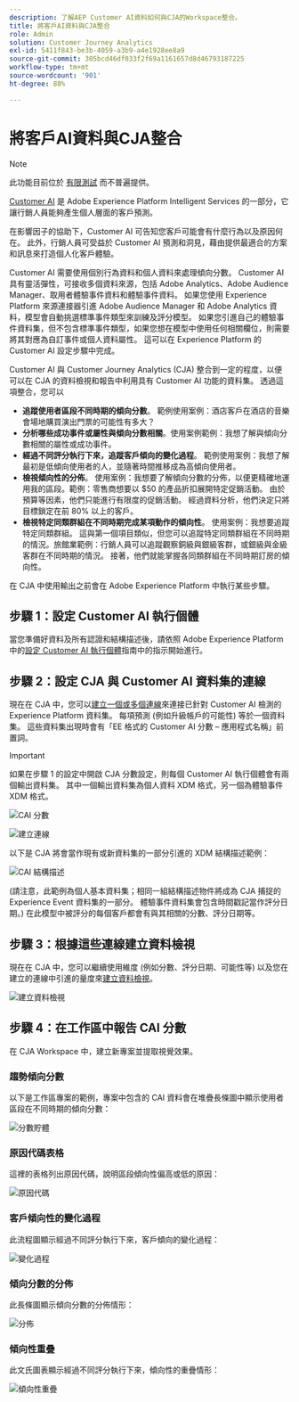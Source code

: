 ```yaml
---
description: 了解AEP Customer AI資料如何與CJA的Workspace整合。
title: 將客戶AI資料與CJA整合
role: Admin
solution: Customer Journey Analytics
exl-id: 5411f843-be3b-4059-a3b9-a4e1928ee8a9
source-git-commit: 305bcd46df033f2f69a1161657d8d46793187225
workflow-type: tm+mt
source-wordcount: '901'
ht-degree: 88%

---
```


# 將客戶AI資料與CJA整合

>[!NOTE]
>
>此功能目前位於 [有限測試](/help/release-notes/releases.md) 而不普遍提供。

[Customer AI](https://experienceleague.adobe.com/docs/experience-platform/intelligent-services/customer-ai/overview.html?lang=zh-Hant) 是 Adobe Experience Platform Intelligent Services 的一部分，它讓行銷人員能夠產生個人層面的客戶預測。

在影響因子的協助下，Customer AI 可告知您客戶可能會有什麼行為以及原因何在。 此外，行銷人員可受益於 Customer AI 預測和洞見，藉由提供最適合的方案和訊息來打造個人化客戶體驗。

Customer AI 需要使用個別行為資料和個人資料來處理傾向分數。 Customer AI 具有靈活彈性，可接收多個資料來源，包括 Adobe Analytics、Adobe Audience Manager、取用者體驗事件資料和體驗事件資料。 如果您使用 Experience Platform 來源連接器引進 Adobe Audience Manager 和 Adobe Analytics 資料，模型會自動挑選標準事件類型來訓練及評分模型。 如果您引進自己的體驗事件資料集，但不包含標準事件類型，如果您想在模型中使用任何相關欄位，則需要將其對應為自訂事件或個人資料屬性。 這可以在 Experience Platform 的 Customer AI 設定步驟中完成。 &#x200B;

Customer AI 與 Customer Journey Analytics (CJA) 整合到一定的程度，以便可以在 CJA 的資料檢視和報告中利用具有 Customer AI 功能的資料集。 透過這項整合，您可以

* **追蹤使用者區段不同時期的傾向分數**。 範例使用案例：酒店客戶在酒店的音樂會場地購買演出門票的可能性有多大？
* **分析哪些成功事件或屬性與傾向分數相關**。 &#x200B;使用案例範例：我想了解與傾向分數相關的屬性或成功事件。
* **經過不同評分執行下來，追蹤客戶傾向的變化過程**。 範例使用案例：我想了解最初是低傾向使用者的人，並隨著時間推移成為高傾向使用&#x200B;者。
* **檢視傾向性的分佈**。 使用案例：我想要了解傾向分數的分佈，以便更精確地運用我的區段。&#x200B;範例：零售商想要以 $50 的產品折扣展開特定促銷活動。 由於預算等因素，他們只能進行有限度的促銷活動。 經過資料分析，他們決定只將目標鎖定在前 80% 以上的客戶。
* **檢視特定同類群組在不同時期完成某項動作的傾向性**。 使用案例：我想要追蹤特定同類群組。 這與第一個項目類似，但您可以追蹤特定同類群組在不同時期的情況。&#x200B; 旅館業範例：行銷人員可以追蹤觀察銅級與銀級客群，或銀級與金級客群在不同時期的情況。 接著，他們就能掌握各同類群組在不同時期訂房的傾向性。 &#x200B;

在 CJA 中使用輸出之前會在 Adobe Experience Platform 中執行某些步驟。

## 步驟 1：設定 Customer AI 執行個體

當您準備好資料及所有認證和結構描述後，請依照 Adobe Experience Platform 中的[設定 Customer AI 執行個體](https://experienceleague.adobe.com/docs/experience-platform/intelligent-services/customer-ai/user-guide/configure.html?lang=zh-Hant)指南中的指示開始進行。

## 步驟 2：設定 CJA 與 Customer AI 資料集的連線

現在在 CJA 中，您可以[建立一個或多個連線](/help/connections/create-connection.md)來連接已針對 Customer AI 檢測的 Experience Platform 資料集。 每項預測 (例如升級帳戶的可能性) 等於一個資料集。 這些資料集出現時會有「EE 格式的 Customer AI 分數 – 應用程式名稱」前置詞。

>[!IMPORTANT]
>
>如果在步驟 1 的設定中開啟 CJA 分數設定，則每個 Customer AI 執行個體會有兩個輸出資料集。 其中一個輸出資料集為個人資料 XDM 格式，另一個為體驗事件 XDM 格式。

![CAI 分數](assets/cai-scores.png)

![建立連線](assets/create-conn.png)

以下是 CJA 將會當作現有或新資料集的一部分引進的 XDM 結構描述範例：

![CAI 結構描述](assets/cai-schema.png)

(請注意，此範例為個人基本資料集；相同一組結構描述物件將成為 CJA 捕捉的 Experience Event 資料集的一部分。 體驗事件資料集會包含時間戳記當作評分日期。) 在此模型中被評分的每個客戶都會有與其相關的分數、評分日期等。

## 步驟 3：根據這些連線建立資料檢視

現在在 CJA 中，您可以繼續使用維度 (例如分數、評分日期、可能性等) 以及您在建立的連線中引進的量度來[建立資料檢視](/help/data-views/create-dataview.md)。

![建立資料檢視](assets/create-dataview.png)

## 步驟 4：在工作區中報告 CAI 分數

在 CJA Workspace 中，建立新專案並提取視覺效果。

### 趨勢傾向分數

以下是工作區專案的範例，專案中包含的 CAI 資料會在堆疊長條圖中顯示使用者區段在不同時期的傾向分數：

![分數貯體](assets/workspace-scores.png)

### 原因代碼表格

這裡的表格列出原因代碼，說明區段傾向性偏高或低的原因&#x200B;：

![原因代碼](assets/reason-codes.png)

### 客戶傾向性的變化過程

此流程圖顯示經過不同評分執行下來，客戶傾向的變化過程&#x200B;：

![變化過程](assets/flow.png)

### 傾向分數的分佈

此長條圖顯示傾向分數的分佈情形&#x200B;：

![分佈](assets/distribution.png)

### 傾向性重疊

此文氏圖表顯示經過不同評分執行下來，傾向性的重疊情形：

![傾向性重疊](assets/venn.png)
